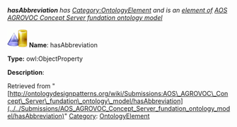 ___hasAbbreviation__ has [Category:OntologyElement](../../Category/OntologyElement "Category:OntologyElement") and is an [element of](../../Property/ElementOf "Property:ElementOf") [AOS AGROVOC Concept Server fundation ontology model](../../Submissions/AOS_AGROVOC_Concept_Server_fundation_ontology_model "Submissions:AOS AGROVOC Concept Server fundation ontology model")_


  




[![ObjectProperty](../../images/thumb/c/c3/ObjectProperty.gif/45px-ObjectProperty.gif)](../../Image/ObjectProperty.gif "ObjectProperty")
__Name__: hasAbbreviation 


__Type:__ owl:ObjectProperty 


__Description__: 





Retrieved from "[http://ontologydesignpatterns.org/wiki/Submissions:AOS\_AGROVOC\_Concept\_Server\_fundation\_ontology\_model/hasAbbreviation](../../Submissions/AOS_AGROVOC_Concept_Server_fundation_ontology_model/hasAbbreviation)"
 [Category](http://ontologydesignpatterns.org/wiki/Special:Categories "Special:Categories"): [OntologyElement](../../Category/OntologyElement "Category:OntologyElement")